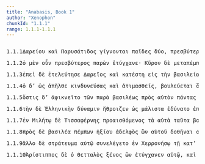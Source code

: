 ```yaml
---
title: "Anabasis, Book 1"
author: "Xenophon"
chunkId: "1.1.1"
range: 1.1.1-1.1.1
---
```


<pre class="greek prose syntax" data-urn="urn:cts:greekLit:tlg0032.tlg006"><p><span class="subdoc" data-subdoc="1.1.1">1.1.1</span><span class="sentence"><span class=" genitive" data-def="Dārayavauš 'upholder of the Good" data-flags="n-s---mg-" data-head="2" data-id="1" data-lemma="Δαρεῖος">Δαρείου </span><span class=" " data-flags="c--------" data-head="4" data-id="2" data-lemma="καί">καὶ </span><span class=" genitive" data-flags="n-s---fg-" data-head="2" data-id="3" data-lemma="Παρύσατις">Παρυσάτιδος </span><span class="verb " data-def="come into a new state of being, come into being, to be born" data-flags="v3ppie---" data-head="7" data-id="4" data-lemma="γίγνομαι">γίγνονται </span><span class=" nominative" data-def="child, son, daughter" data-flags="n-p---mn-" data-head="4" data-id="5" data-lemma="παῖς">παῖδες </span><span class=" " data-def="Acut.(Sp, two, two" data-flags="a--------" data-head="5" data-id="6" data-lemma="δύο">δύο</span><span class=" " data-flags="u--------" data-head="0" data-id="7" data-lemma=",">, </span><span class=" nominative" data-def="old man, the elder, elders" data-flags="a-s---mnc" data-head="16" data-id="8" data-lemma="πρέσβυς">πρεσβύτερος </span><span class=" " data-def="indeed, of a truth, but, indeed" data-flags="d--------" data-head="13" data-id="9" data-lemma="μέν">μὲν </span><span class=" nominative" data-flags="n-s---mn-" data-head="16" data-id="10" data-lemma="Ἀρταξέρξης">Ἀρταξέρξης</span><span class=" " data-flags="u--------" data-head="0" data-id="11" data-lemma=",">, </span><span class=" nominative" data-flags="a-s---mnc" data-head="17" data-id="12" data-lemma="νέος">νεώτερος </span><span class=" " data-flags="c--------" data-head="7" data-id="13" data-lemma="δέ">δὲ </span><span class=" nominative" data-def="the elder Cyrus" data-flags="n-s---mn-" data-head="17" data-id="14" data-lemma="Κῦρος">Κῦρος</span><span class=" " data-flags="u--------" data-head="0" data-id="15" data-lemma="·">· </span></span><span class="sentence"><span class=" " data-flags="c--------" data-head="11" data-id="1" data-lemma="ἐπεί">ἐπεὶ </span><span class=" " data-flags="d--------" data-head="11" data-id="2" data-lemma="δέ">δὲ </span><span class="verb " data-flags="v3siia---" data-head="5" data-id="3" data-lemma="ἀσθενέω">ἠσθένει </span><span class=" nominative" data-def="Dārayavauš 'upholder of the Good" data-flags="n-s---mn-" data-head="5" data-id="4" data-lemma="Δαρεῖος">Δαρεῖος </span><span class=" " data-flags="c--------" data-head="1" data-id="5" data-lemma="καί">καὶ </span><span class="verb " data-def="to be suspicious, have suspicions, suspect, guess, suppose" data-flags="v3siia---" data-head="5" data-id="6" data-lemma="ὑποπτεύω">ὑπώπτευε </span><span class=" accusative" data-def="completion, accomplishment, event, issue, termination, end" data-flags="n-s---fa-" data-head="6" data-id="7" data-lemma="τελευτή">τελευτὴν </span><span class=" genitive" data-flags="l-s---mg-" data-head="9" data-id="8" data-lemma="ὁ">τοῦ </span><span class=" genitive" data-flags="n-s---mg-" data-head="7" data-id="9" data-lemma="βίος">βίου</span><span class=" " data-flags="u--------" data-head="0" data-id="10" data-lemma=",">, </span><span class="verb " data-def="will, wish, be willing, wish is will, willed" data-flags="v3siie---" data-head="0" data-id="11" data-lemma="βούλομαι">ἐβούλετο </span><span class=" accusative" data-flags="l-d---ma-" data-head="13" data-id="12" data-lemma="ὁ">τὼ </span><span class=" accusative" data-def="child, son, daughter" data-flags="n-d---ma-" data-head="15" data-id="13" data-lemma="παῖς">παῖδε </span><span class=" accusative" data-def="either, both of two, each one" data-flags="a-d---ma-" data-head="13" data-id="14" data-lemma="ἀμφότερος">ἀμφοτέρω </span><span class="verb " data-flags="v--pna---" data-head="11" data-id="15" data-lemma="πάρειμι">παρεῖναι</span><span class=" " data-flags="u--------" data-head="0" data-id="16" data-lemma=".">. </span></span></p><p><span class="subdoc" data-subdoc="1.1.2">1.1.2</span><span class="sentence"><span class=" nominative" data-flags="l-s---mn-" data-head="4" data-id="1" data-lemma="ὁ">ὁ </span><span class=" " data-def="indeed, of a truth, but, indeed" data-flags="d--------" data-head="6" data-id="2" data-lemma="μέν">μὲν </span><span class=" " data-def="certainly, in fact, really, really" data-flags="d--------" data-head="6" data-id="3" data-lemma="οὖν">οὖν </span><span class=" nominative" data-def="old man, the elder, elders" data-flags="a-s---mnc" data-head="6" data-id="4" data-lemma="πρέσβυς">πρεσβύτερος </span><span class="verb nominative" data-flags="v-sppamn-" data-head="6" data-id="5" data-lemma="πάρειμι">παρὼν </span><span class="verb " data-def="happen to be at, she be, may'st" data-flags="v3siia---" data-head="0" data-id="6" data-lemma="τυγχάνω">ἐτύγχανε</span><span class=" " data-flags="u--------" data-head="0" data-id="7" data-lemma="·">· </span></span><span class="sentence"><span class=" accusative" data-def="the elder Cyrus" data-flags="n-s---ma-" data-head="3" data-id="1" data-lemma="Κῦρος">Κῦρον </span><span class=" " data-flags="d--------" data-head="14" data-id="2" data-lemma="δέ">δὲ </span><span class="verb " data-def="send after, for, having sent for" data-flags="v3spie---" data-head="14" data-id="3" data-lemma="μεταπέμπω">μεταπέμπεται </span><span class=" " data-def="ápa, ab, ap-ehtre" data-flags="r--------" data-head="3" data-id="4" data-lemma="ἀπό">ἀπὸ </span><span class=" genitive" data-flags="l-s---fg-" data-head="6" data-id="5" data-lemma="ὁ">τῆς </span><span class=" genitive" data-def="beginning, origin, a foundation, source" data-flags="n-s---fg-" data-head="4" data-id="6" data-lemma="ἀρχή">ἀρχῆς </span><span class=" genitive" data-flags="p-s---fg-" data-head="9" data-id="7" data-lemma="ὅς">ἧς </span><span class=" accusative" data-def="self, him, her, it, the very one, the same" data-flags="p-s---ma-" data-head="10" data-id="8" data-lemma="αὐτός">αὐτὸν </span><span class=" accusative" data-def="satrap, viceroy, governor of a province" data-flags="n-s---ma-" data-head="10" data-id="9" data-lemma="σατράπης">σατράπην </span><span class="verb " data-def="make, do, make, produce" data-flags="v3saia---" data-head="6" data-id="10" data-lemma="ποιέω">ἐποίησε</span><span class=" " data-flags="u--------" data-head="0" data-id="11" data-lemma=",">, </span><span class=" " data-flags="d--------" data-head="13" data-id="12" data-lemma="καί">καὶ </span><span class=" accusative" data-def="leader, commander of an army, general, commander, governor" data-flags="n-s---ma-" data-head="16" data-id="13" data-lemma="στρατηγός">στρατηγὸν </span><span class=" " data-flags="c--------" data-head="0" data-id="14" data-lemma="δέ">δὲ </span><span class=" accusative" data-def="self, him, her, it, the very one, the same" data-flags="p-s---ma-" data-head="16" data-id="15" data-lemma="αὐτός">αὐτὸν </span><span class="verb " data-def="point away from, at, point out, display, make known" data-flags="v3saia---" data-head="14" data-id="16" data-lemma="ἀποδείκνυμι">ἀπέδειξε </span><span class=" genitive" data-flags="a-p---mg-" data-head="13" data-id="17" data-lemma="πᾶς">πάντων </span><span class=" nominative" data-def="as great as, how great, as much as, how much, as far as, how far" data-flags="a-p---mn-" data-head="22" data-id="18" data-lemma="ὅσος">ὅσοι </span><span class=" " data-def="into, to, into" data-flags="r--------" data-head="22" data-id="19" data-lemma="εἰς">ἐς </span><span class=" genitive" data-flags="n-s---mg-" data-head="21" data-id="20" data-lemma="Καστωλός">Καστωλοῦ </span><span class=" accusative" data-flags="n-s---na-" data-head="19" data-id="21" data-lemma="πεδίον">πεδίον </span><span class="verb " data-def="gather together, collect, muster, gather, together" data-flags="v3ppie---" data-head="17" data-id="22" data-lemma="ἀθροίζω">ἁθροίζονται</span><span class=" " data-flags="u--------" data-head="0" data-id="23" data-lemma=".">. </span></span><span class="sentence"><span class="verb " data-def="go up, mount, go up to, to" data-flags="v3spia---" data-head="0" data-id="1" data-lemma="ἀναβαίνω">ἀναβαίνει </span><span class=" " data-def="certainly, in fact, really, really" data-flags="d--------" data-head="1" data-id="2" data-lemma="οὖν">οὖν </span><span class=" nominative" data-flags="l-s---mn-" data-head="4" data-id="3" data-lemma="ὁ">ὁ </span><span class=" nominative" data-def="the elder Cyrus" data-flags="n-s---mn-" data-head="1" data-id="4" data-lemma="Κῦρος">Κῦρος </span><span class="verb nominative" data-def="a, take, receive" data-flags="v-sapamn-" data-head="10" data-id="5" data-lemma="λαμβάνω">λαβὼν </span><span class=" accusative" data-flags="n-s---ma-" data-head="5" data-id="6" data-lemma="Τισσαφέρνης">Τισσαφέρνην </span><span class=" " data-def="so, thus, as, how" data-flags="d--------" data-head="23" data-id="7" data-lemma="ὡς">ὡς </span><span class=" accusative" data-flags="n-s---ma-" data-head="23" data-id="8" data-lemma="φίλος">φίλον</span><span class=" " data-flags="u--------" data-head="0" data-id="9" data-lemma=",">, </span><span class=" " data-flags="c--------" data-head="1" data-id="10" data-lemma="καί">καὶ </span><span class=" genitive" data-flags="l-p---mg-" data-head="12" data-id="11" data-lemma="ὁ">τῶν </span><span class=" genitive" data-def="the Thessalian tribe of which Hellen was the reputed chief, non-Egyptian, pagan" data-flags="n-p---mg-" data-head="14" data-id="12" data-lemma="Ἕλλην">Ἑλλήνων </span><span class="verb nominative" data-flags="v-sppamn-" data-head="18" data-id="13" data-lemma="ἔχω">ἔχων </span><span class=" accusative" data-def="heavy-armed, armed, of men in armour, an armed" data-flags="n-p---ma-" data-head="13" data-id="14" data-lemma="ὁπλίτης">ὁπλίτας </span><span class=" accusative" data-def="three hundred" data-flags="a-p---ma-" data-head="14" data-id="15" data-lemma="τριακόσιοι">τριακοσίους</span><span class=" " data-flags="u--------" data-head="0" data-id="16" data-lemma=",">, </span><span class="verb accusative" data-def="to be first, begin, make a beginning, to be the aggressor" data-flags="v-sppama-" data-head="18" data-id="17" data-lemma="ἄρχω">ἄρχοντα </span><span class=" " data-flags="c--------" data-head="10" data-id="18" data-lemma="δέ">δὲ </span><span class=" genitive" data-def="self, him, her, it, the very one, the same" data-flags="p-p---mg-" data-head="17" data-id="19" data-lemma="αὐτός">αὐτῶν </span><span class=" accusative" data-flags="n-s---ma-" data-head="17" data-id="20" data-lemma="Ξενίας">Ξενίαν </span><span class=" accusative" data-flags="a-s---ma-" data-head="20" data-id="21" data-lemma="Παρράσιος">Παρράσιον</span><span class=" " data-flags="u--------" data-head="0" data-id="22" data-lemma=".">. </span></span></p><p><span class="subdoc" data-subdoc="1.1.3">1.1.3</span><span class="sentence"><span class=" " data-flags="c--------" data-head="13" data-id="1" data-lemma="ἐπεί">ἐπεὶ </span><span class=" " data-flags="d--------" data-head="13" data-id="2" data-lemma="δέ">δὲ </span><span class="verb " data-def="bring to pass, accomplish, fulfil, bring about" data-flags="v3saia---" data-head="5" data-id="3" data-lemma="τελευτάω">ἐτελεύτησε </span><span class=" nominative" data-def="Dārayavauš 'upholder of the Good" data-flags="n-s---mn-" data-head="3" data-id="4" data-lemma="Δαρεῖος">Δαρεῖος </span><span class=" " data-flags="c--------" data-head="1" data-id="5" data-lemma="καί">καὶ </span><span class="verb " data-def="set down, bring, to land" data-flags="v3saia---" data-head="5" data-id="6" data-lemma="καθίστημι">κατέστη </span><span class=" " data-def="into, to, into" data-flags="r--------" data-head="6" data-id="7" data-lemma="εἰς">εἰς </span><span class=" accusative" data-flags="l-s---fa-" data-head="9" data-id="8" data-lemma="ὁ">τὴν </span><span class=" accusative" data-flags="n-s---fa-" data-head="7" data-id="9" data-lemma="βασιλεία">βασιλείαν </span><span class=" nominative" data-flags="n-s---mn-" data-head="6" data-id="10" data-lemma="Ἀρταξέρξης">Ἀρταξέρξης</span><span class=" " data-flags="u--------" data-head="0" data-id="11" data-lemma=",">, </span><span class=" nominative" data-flags="n-s---mn-" data-head="13" data-id="12" data-lemma="Τισσαφέρνης">Τισσαφέρνης </span><span class="verb " data-def="throw, carry over, across" data-flags="v3spia---" data-head="0" data-id="13" data-lemma="διαβάλλω">διαβάλλει </span><span class=" accusative" data-flags="l-s---ma-" data-head="15" data-id="14" data-lemma="ὁ">τὸν </span><span class=" accusative" data-def="the elder Cyrus" data-flags="n-s---ma-" data-head="13" data-id="15" data-lemma="Κῦρος">Κῦρον </span><span class=" " data-def="on the side of, in the direction of, from, at, to, práti" data-flags="r--------" data-head="13" data-id="16" data-lemma="πρός">πρὸς </span><span class=" accusative" data-flags="l-s---ma-" data-head="18" data-id="17" data-lemma="ὁ">τὸν </span><span class=" accusative" data-def="son of the same mother, brother, brother and sister" data-flags="n-s---ma-" data-head="16" data-id="18" data-lemma="ἀδελφός">ἀδελφὸν </span><span class=" " data-def="so, thus, as, how" data-flags="c--------" data-head="13" data-id="19" data-lemma="ὡς">ὡς </span><span class="verb " data-def="plot, contrive against, plot against, lay snares for, tamper with" data-flags="v3spoa---" data-head="19" data-id="20" data-lemma="ἐπιβουλεύω">ἐπιβουλεύοι </span><span class=" dative" data-def="self, him, her, it, the very one, the same" data-flags="p-s---md-" data-head="20" data-id="21" data-lemma="αὐτός">αὐτῷ</span><span class=" " data-flags="u--------" data-head="0" data-id="22" data-lemma=".">. </span></span><span class="sentence"><span class=" nominative" data-flags="l-s---mn-" data-head="4" data-id="1" data-lemma="ὁ">ὁ </span><span class=" " data-flags="d--------" data-head="4" data-id="2" data-lemma="δέ">δὲ </span><span class="verb " data-def="persuade, obey, obey" data-flags="v3spie---" data-head="4" data-id="3" data-lemma="πείθω">πείθεται </span><span class=" " data-flags="c--------" data-head="0" data-id="4" data-lemma="καί">καὶ </span><span class="verb " data-def="collect, gather together, rally, take with one, carry off" data-flags="v3spia---" data-head="4" data-id="5" data-lemma="συλλαμβάνω">συλλαμβάνει </span><span class=" accusative" data-def="the elder Cyrus" data-flags="n-s---ma-" data-head="5" data-id="6" data-lemma="Κῦρος">Κῦρον </span><span class=" " data-def="so, thus, as, how" data-flags="d--------" data-head="8" data-id="7" data-lemma="ὡς">ὡς </span><span class="verb nominative" data-def="kill, slay, condemn to death, put to death" data-flags="v-sfpamn-" data-head="5" data-id="8" data-lemma="ἀποκτείνω">ἀποκτενῶν</span><span class=" " data-flags="u--------" data-head="0" data-id="9" data-lemma="·">· </span></span><span class="sentence"><span class=" nominative" data-flags="l-s---fn-" data-head="3" data-id="1" data-lemma="ὁ">ἡ </span><span class=" " data-flags="d--------" data-head="6" data-id="2" data-lemma="δέ">δὲ </span><span class=" nominative" data-def="mother, dam, mother-bird" data-flags="n-s---fn-" data-head="6" data-id="3" data-lemma="μήτηρ">μήτηρ </span><span class="verb nominative" data-def="demand, ask for from, ask" data-flags="v-sapmfn-" data-head="6" data-id="4" data-lemma="ἐξαιτέω">ἐξαιτησαμένη </span><span class=" accusative" data-def="self, him, her, it, the very one, the same" data-flags="p-s---ma-" data-head="4" data-id="5" data-lemma="αὐτός">αὐτὸν </span><span class="verb " data-def="send off, away, dispatch, dismiss, dismiss" data-flags="v3spia---" data-head="0" data-id="6" data-lemma="ἀποπέμπω">ἀποπέμπει </span><span class=" " data-def="back, backwards, back, restore, back" data-flags="d--------" data-head="6" data-id="7" data-lemma="πάλιν">πάλιν </span><span class=" " data-flags="r--------" data-head="6" data-id="8" data-lemma="ἐπί">ἐπὶ </span><span class=" accusative" data-flags="l-s---fa-" data-head="10" data-id="9" data-lemma="ὁ">τὴν </span><span class=" accusative" data-def="beginning, origin, a foundation, source" data-flags="n-s---fa-" data-head="8" data-id="10" data-lemma="ἀρχή">ἀρχήν</span><span class=" " data-flags="u--------" data-head="0" data-id="11" data-lemma=".">. </span></span></p><p><span class="subdoc" data-subdoc="1.1.4">1.1.4</span><span class="sentence"><span class=" nominative" data-flags="l-s---mn-" data-head="9" data-id="1" data-lemma="ὁ">ὁ </span><span class=" " data-flags="d--------" data-head="9" data-id="2" data-lemma="δέ">δ’ </span><span class=" " data-def="so, thus, as, how" data-flags="c--------" data-head="9" data-id="3" data-lemma="ὡς">ὡς </span><span class="verb " data-def="go away, depart from, cease from, departure from" data-flags="v3saia---" data-head="3" data-id="4" data-lemma="ἀπέρχομαι">ἀπῆλθε </span><span class="verb nominative" data-def="to be daring, run risk, venture, make a venture, take a risk" data-flags="v-sapamn-" data-head="6" data-id="5" data-lemma="κινδυνεύω">κινδυνεύσας </span><span class=" " data-flags="c--------" data-head="4" data-id="6" data-lemma="καί">καὶ </span><span class="verb nominative" data-def="hold in no honour, esteem lightly, bring dishonour upon, speakest in dishonour of" data-flags="v-sappmn-" data-head="6" data-id="7" data-lemma="ἀτιμάζω">ἀτιμασθείς</span><span class=" " data-flags="u--------" data-head="0" data-id="8" data-lemma=",">, </span><span class="verb " data-def="take counsel, deliberate, determine, resolve after deliberation" data-flags="v3spie---" data-head="0" data-id="9" data-lemma="βουλεύω">βουλεύεται </span><span class=" " data-flags="c--------" data-head="9" data-id="10" data-lemma="ὅπως">ὅπως </span><span class=" " data-def="never, on no account, never, perhaps" data-flags="d--------" data-head="13" data-id="11" data-lemma="μήποτε">μήποτε </span><span class=" " data-def="yet, still, ever, already" data-flags="d--------" data-head="13" data-id="12" data-lemma="ἔτι">ἔτι </span><span class="verb " data-flags="v3sfim---" data-head="18" data-id="13" data-lemma="εἰμί">ἔσται </span><span class=" " data-flags="r--------" data-head="13" data-id="14" data-lemma="ἐπί">ἐπὶ </span><span class=" dative" data-flags="l-s---md-" data-head="16" data-id="15" data-lemma="ὁ">τῷ </span><span class=" dative" data-def="son of the same mother, brother, brother and sister" data-flags="n-s---md-" data-head="14" data-id="16" data-lemma="ἀδελφός">ἀδελφῷ</span><span class=" " data-flags="u--------" data-head="0" data-id="17" data-lemma=",">, </span><span class=" " data-def="otheruise, but, not only . . but" data-flags="c--------" data-head="10" data-id="18" data-lemma="ἀλλά">ἀλλά</span><span class=" " data-flags="u--------" data-head="0" data-id="19" data-lemma=",">, </span><span class=" " data-def="if haply, if, soever" data-flags="c--------" data-head="23" data-id="20" data-lemma="ἐάν">ἢν </span><span class="verb " data-def="to be able, strong enough, canst, powerful, mighty" data-flags="v3spse---" data-head="20" data-id="21" data-lemma="δύναμαι">δύνηται</span><span class=" " data-flags="u--------" data-head="0" data-id="22" data-lemma=",">, </span><span class="verb " data-def="to be king, rule, reign, was king, reigned as queen" data-flags="v3sfia---" data-head="18" data-id="23" data-lemma="βασιλεύω">βασιλεύσει </span><span class=" " data-def="over against, a/nti, ante" data-flags="r--------" data-head="23" data-id="24" data-lemma="ἀντί">ἀντ’ </span><span class=" genitive" data-def="the person there, that person, thing, the more remote" data-flags="p-s---mg-" data-head="24" data-id="25" data-lemma="ἐκεῖνος">ἐκείνου</span><span class=" " data-flags="u--------" data-head="0" data-id="26" data-lemma=".">. </span></span><span class="sentence"><span class=" nominative" data-flags="n-s---fn-" data-head="6" data-id="1" data-lemma="Παρύσατις">Παρύσατις </span><span class=" " data-def="indeed, of a truth, but, indeed" data-flags="d--------" data-head="6" data-id="2" data-lemma="μέν">μὲν </span><span class=" " data-flags="d--------" data-head="6" data-id="3" data-lemma="δή">δὴ </span><span class=" nominative" data-flags="l-s---fn-" data-head="1" data-id="4" data-lemma="ὁ">ἡ </span><span class=" nominative" data-def="mother, dam, mother-bird" data-flags="n-s---fn-" data-head="1" data-id="5" data-lemma="μήτηρ">μήτηρ </span><span class="verb " data-def="begin, take the initiative, beginner, take the initiative in, begin" data-flags="v3siia---" data-head="0" data-id="6" data-lemma="ὑπάρχω">ὑπῆρχε </span><span class=" dative" data-flags="l-s---md-" data-head="8" data-id="7" data-lemma="ὁ">τῷ </span><span class=" dative" data-def="the elder Cyrus" data-flags="n-s---md-" data-head="6" data-id="8" data-lemma="Κῦρος">Κύρῳ</span><span class=" " data-flags="u--------" data-head="0" data-id="9" data-lemma=",">, </span><span class="verb nominative" data-def="love, regard with affection, sexual love, friends" data-flags="v-sppafn-" data-head="6" data-id="10" data-lemma="φιλέω">φιλοῦσα </span><span class=" accusative" data-def="self, him, her, it, the very one, the same" data-flags="p-s---ma-" data-head="10" data-id="11" data-lemma="αὐτός">αὐτὸν </span><span class=" " data-def="very, exceedingly, very, every one" data-flags="d-------c" data-head="10" data-id="12" data-lemma="μάλα">μᾶλλον </span><span class=" " data-flags="c--------" data-head="12" data-id="13" data-lemma="ἢ">ἢ </span><span class=" accusative" data-flags="l-s---ma-" data-head="16" data-id="14" data-lemma="ὁ">τὸν </span><span class="verb accusative" data-def="to be king, rule, reign, was king, reigned as queen" data-flags="v-sppama-" data-head="16" data-id="15" data-lemma="βασιλεύω">βασιλεύοντα </span><span class=" accusative" data-flags="n-s---ma-" data-head="18" data-id="16" data-lemma="Ἀρταξέρξης">Ἀρταξέρξην</span><span class=" " data-flags="u--------" data-head="0" data-id="17" data-lemma=".">. </span></span></p><p><span class="subdoc" data-subdoc="1.1.5">1.1.5</span><span class="sentence"><span class=" nominative" data-def="that, Aër, any one who, anything which, whosoever, whichsoever" data-flags="p-s---mn-" data-head="3" data-id="1" data-lemma="ὅστις">ὅστις </span><span class=" " data-flags="d--------" data-head="12" data-id="2" data-lemma="δέ">δ’ </span><span class="verb " data-def="arrive at, come to, reach:, came up to, came to" data-flags="v3siie---" data-head="9" data-id="3" data-lemma="ἀφικνέομαι">ἀφικνεῖτο </span><span class=" genitive" data-flags="l-p---mg-" data-head="9" data-id="4" data-lemma="ὁ">τῶν </span><span class=" " data-def="beside, from the side of, from beside, from, beside" data-flags="r--------" data-head="9" data-id="5" data-lemma="παρά">παρὰ </span><span class=" genitive" data-def="king, chief, captain, judge" data-flags="n-s---mg-" data-head="5" data-id="6" data-lemma="βασιλεύς">βασιλέως </span><span class=" " data-def="on the side of, in the direction of, from, at, to, práti" data-flags="r--------" data-head="3" data-id="7" data-lemma="πρός">πρὸς </span><span class=" accusative" data-def="self, him, her, it, the very one, the same" data-flags="p-s---ma-" data-head="7" data-id="8" data-lemma="αὐτός">αὐτὸν </span><span class=" accusative" data-flags="a-p---ma-" data-head="11" data-id="9" data-lemma="πᾶς">πάντας </span><span class=" " data-def="in this way, manner, so, thus, thus, as follows" data-flags="d--------" data-head="11" data-id="10" data-lemma="οὕτως">οὕτω </span><span class="verb nominative" data-def="arrange, in their several places, distribute, manage" data-flags="v-sppamn-" data-head="12" data-id="11" data-lemma="διατίθημι">διατιθεὶς </span><span class="verb " data-def="send off, away, dispatch, dismiss, dismiss" data-flags="v3siie---" data-head="0" data-id="12" data-lemma="ἀποπέμπω">ἀπεπέμπετο </span><span class=" " data-def="as being, inasmuch as, since it was, the actual" data-flags="c--------" data-head="10" data-id="13" data-lemma="ὥστε">ὥστε </span><span class=" dative" data-def="self, him, her, it, the very one, the same" data-flags="p-s---md-" data-head="16" data-id="14" data-lemma="αὐτός">αὐτῷ </span><span class=" " data-def="very, exceedingly, very, every one" data-flags="d-------c" data-head="17" data-id="15" data-lemma="μάλα">μᾶλλον </span><span class=" accusative" data-flags="n-p---ma-" data-head="17" data-id="16" data-lemma="φίλος">φίλους </span><span class="verb " data-flags="v--pna---" data-head="13" data-id="17" data-lemma="εἰμί">εἶναι </span><span class=" " data-flags="c--------" data-head="15" data-id="18" data-lemma="ἢ">ἢ </span><span class=" dative" data-def="king, chief, captain, judge" data-flags="n-s---md-" data-head="22" data-id="19" data-lemma="βασιλεύς">βασιλεῖ</span><span class=" " data-flags="u--------" data-head="0" data-id="20" data-lemma=".">. </span></span><span class="sentence"><span class=" " data-flags="d--------" data-head="7" data-id="1" data-lemma="καί">καὶ </span><span class=" genitive" data-flags="l-p---mg-" data-head="6" data-id="2" data-lemma="ὁ">τῶν </span><span class=" " data-def="beside, from the side of, from beside, from, beside" data-flags="r--------" data-head="6" data-id="3" data-lemma="παρά">παρ’ </span><span class=" dative" data-def="Stadtrecht von Gortyn, of himself, herself, itself, itself, absolutely" data-flags="p-s---md-" data-head="3" data-id="4" data-lemma="ἑαυτοῦ">ἑαυτῷ </span><span class=" " data-flags="d--------" data-head="7" data-id="5" data-lemma="δέ">δὲ </span><span class=" genitive" data-def="barbarous, non-Greek, foreign, all non-Greek-speaking peoples" data-flags="n-p---mg-" data-head="7" data-id="6" data-lemma="βάρβαρος">βαρβάρων </span><span class="verb " data-def="take, care of, have charge, management of" data-flags="v3siie---" data-head="0" data-id="7" data-lemma="ἐπιμελέομαι">ἐπεμελεῖτο </span><span class=" " data-def="so, thus, as, how" data-flags="c--------" data-head="7" data-id="8" data-lemma="ὡς">ὡς </span><span class="verb " data-def="to be at war, make war, with" data-flags="v--pna---" data-head="11" data-id="9" data-lemma="πολεμέω">πολεμεῖν </span><span class=" " data-flags="d--------" data-head="13" data-id="10" data-lemma="τε">τε </span><span class=" nominative" data-def="sufficing, becoming, befitting, sufficient, competent to do, sufficient" data-flags="a-p---mn-" data-head="12" data-id="11" data-lemma="ἱκανός">ἱκανοὶ </span><span class="verb " data-flags="v3ppoa---" data-head="13" data-id="12" data-lemma="εἰμί">εἴησαν </span><span class=" " data-flags="c--------" data-head="8" data-id="13" data-lemma="καί">καὶ </span><span class=" " data-flags="d--------" data-head="15" data-id="14" data-lemma="εὐνοικός">εὐνοϊκῶς </span><span class="verb " data-flags="v3ppoa---" data-head="13" data-id="15" data-lemma="ἔχω">ἔχοιεν </span><span class=" dative" data-def="self, him, her, it, the very one, the same" data-flags="a-s---md-" data-head="15" data-id="16" data-lemma="αὐτός">αὐτῷ</span><span class=" " data-flags="u--------" data-head="0" data-id="17" data-lemma=".">. </span></span></p><p><span class="subdoc" data-subdoc="1.1.6">1.1.6</span><span class="sentence"><span class=" accusative" data-flags="l-s---fa-" data-head="4" data-id="1" data-lemma="ὁ">τὴν </span><span class=" " data-flags="d--------" data-head="5" data-id="2" data-lemma="δέ">δὲ </span><span class=" accusative" data-def="Hellenic, Greek, the Greek language, the Greeks" data-flags="a-s---fa-" data-head="4" data-id="3" data-lemma="Ἑλληνικός">Ἑλληνικὴν </span><span class=" accusative" data-def="power, might, bodily strength, strength, power, ability" data-flags="n-s---fa-" data-head="5" data-id="4" data-lemma="δύναμις">δύναμιν </span><span class="verb " data-def="gather together, collect, muster, gather, together" data-flags="v3siia---" data-head="0" data-id="5" data-lemma="ἀθροίζω">ἥθροιζεν </span><span class=" " data-def="so, thus, as, how" data-flags="c--------" data-head="9" data-id="6" data-lemma="ὡς">ὡς </span><span class=" " data-def="very, exceedingly, very, every one" data-flags="d-------s" data-head="8" data-id="7" data-lemma="μάλα">μάλιστα </span><span class="verb " data-def="to be able, strong enough, canst, powerful, mighty" data-flags="v3siie---" data-head="6" data-id="8" data-lemma="δύναμαι">ἐδύνατο </span><span class="verb nominative" data-def="throw a, cloak over, conceal, disguise" data-flags="v-sppemn-" data-head="5" data-id="9" data-lemma="ἐπικρύπτω">ἐπικρυπτόμενος</span><span class=" " data-flags="u--------" data-head="0" data-id="10" data-lemma=",">, </span><span class=" " data-flags="d--------" data-head="5" data-id="11" data-lemma="ὅπως">ὅπως </span><span class=" " data-flags="c--------" data-head="11" data-id="12" data-lemma="ὅτι">ὅτι </span><span class=" accusative" data-def="without preparation, unprepared, unprovided with, an" data-flags="a-s---mas" data-head="15" data-id="13" data-lemma="ἀπαράσκευος">ἀπαρασκευότατον </span><span class="verb " data-def="a, take, receive" data-flags="v3saoa---" data-head="12" data-id="14" data-lemma="λαμβάνω">λάβοι </span><span class=" accusative" data-def="king, chief, captain, judge" data-flags="n-s---ma-" data-head="14" data-id="15" data-lemma="βασιλεύς">βασιλέα</span><span class=" " data-flags="u--------" data-head="0" data-id="16" data-lemma=".">. </span></span><span class="sentence"><span class=" " data-def="in this wise, thus, so very, so exceedingly, so" data-flags="d--------" data-head="3" data-id="1" data-lemma="ὧδε">ὧδε </span><span class=" " data-def="certainly, in fact, really, really" data-flags="d--------" data-head="3" data-id="2" data-lemma="οὖν">οὖν </span><span class="verb " data-def="make, do, make, produce" data-flags="v3siie---" data-head="0" data-id="3" data-lemma="ποιέω">ἐποιεῖτο </span><span class=" accusative" data-flags="l-s---fa-" data-head="5" data-id="4" data-lemma="ὁ">τὴν </span><span class=" accusative" data-def="gathering, collecting, scraping together, the first harvest" data-flags="n-s---fa-" data-head="3" data-id="5" data-lemma="συλλογή">συλλογήν</span><span class=" " data-flags="u--------" data-head="0" data-id="6" data-lemma=".">. </span></span><span class="sentence"><span class=" accusative" data-def="as many, as many as, as much as, as great as" data-flags="a-p---fa-" data-head="3" data-id="1" data-lemma="ὁπόσος">ὁπόσας </span><span class="verb " data-flags="v3siia---" data-head="9" data-id="2" data-lemma="ἔχω">εἶχε </span><span class=" accusative" data-flags="n-p---fa-" data-head="2" data-id="3" data-lemma="φυλακή">φυλακὰς </span><span class=" " data-def="in, into, in, in the district of" data-flags="r--------" data-head="2" data-id="4" data-lemma="ἐν">ἐν </span><span class=" dative" data-flags="l-p---fd-" data-head="6" data-id="5" data-lemma="ὁ">ταῖς </span><span class=" dative" data-def="city, the citadel, the citadel" data-flags="n-p---fd-" data-head="4" data-id="6" data-lemma="πόλις">πόλεσι </span><span class="verb " data-def="pass on, transmit, give orders, give the word of command" data-flags="v3saia---" data-head="0" data-id="7" data-lemma="παραγγέλλω">παρήγγειλε </span><span class=" dative" data-flags="l-p---md-" data-head="9" data-id="8" data-lemma="ὁ">τοῖς </span><span class=" dative" data-def="commander of a watch, commandant of a garrison, guardians" data-flags="n-p---md-" data-head="7" data-id="9" data-lemma="φρούραρχος">φρουράρχοις </span><span class=" dative" data-def="each, each, every one" data-flags="a-p---md-" data-head="9" data-id="10" data-lemma="ἕκαστος">ἑκάστοις </span><span class="verb " data-def="a, take, receive" data-flags="v--pna---" data-head="7" data-id="11" data-lemma="λαμβάνω">λαμβάνειν </span><span class=" accusative" data-def="nar-, ner-, nṛ-, nṛ" data-flags="n-p---ma-" data-head="11" data-id="12" data-lemma="ἀνήρ">ἄνδρας </span><span class=" accusative" data-def="in the Peloponnesian, Dorian, dialect" data-flags="a-p---ma-" data-head="12" data-id="13" data-lemma="Πελοποννήσιος">Πελοποννησίους </span><span class=" " data-flags="d--------" data-head="16" data-id="14" data-lemma="ὅτι">ὅτι </span><span class=" accusative" data-def="many, many, many" data-flags="a-p---mas" data-head="16" data-id="15" data-lemma="πολύς">πλείστους </span><span class=" " data-flags="c--------" data-head="13" data-id="16" data-lemma="καί">καὶ </span><span class=" accusative" data-def="good:, well-born, gentle, aristocrats" data-flags="a-p---mas" data-head="16" data-id="17" data-lemma="ἀγαθός">βελτίστους</span><span class=" " data-flags="u--------" data-head="0" data-id="18" data-lemma=",">, </span><span class=" " data-def="so, thus, as, how" data-flags="d--------" data-head="20" data-id="19" data-lemma="ὡς">ὡς </span><span class="verb genitive" data-def="plot, contrive against, plot against, lay snares for, tamper with" data-flags="v-sppamg-" data-head="7" data-id="20" data-lemma="ἐπιβουλεύω">ἐπιβουλεύοντος </span><span class=" genitive" data-flags="n-s---mg-" data-head="20" data-id="21" data-lemma="Τισσαφέρνης">Τισσαφέρνους </span><span class=" dative" data-flags="l-p---fd-" data-head="23" data-id="22" data-lemma="ὁ">ταῖς </span><span class=" dative" data-def="city, the citadel, the citadel" data-flags="n-p---fd-" data-head="20" data-id="23" data-lemma="πόλις">πόλεσι</span><span class=" " data-flags="u--------" data-head="0" data-id="24" data-lemma=".">. </span></span><span class="sentence"><span class=" " data-flags="d--------" data-head="5" data-id="1" data-lemma="καί">καὶ </span><span class=" " data-def="for, yes, . . , no, ay doubtless" data-flags="d--------" data-head="15" data-id="2" data-lemma="γάρ">γὰρ </span><span class="verb " data-flags="v3piia---" data-head="15" data-id="3" data-lemma="εἰμί">ἦσαν </span><span class=" nominative" data-flags="l-p---fn-" data-head="6" data-id="4" data-lemma="ὁ">αἱ </span><span class=" nominative" data-def="Ionic, Ionian" data-flags="a-p---fn-" data-head="6" data-id="5" data-lemma="Ἰωνικός">Ἰωνικαὶ </span><span class=" nominative" data-def="city, the citadel, the citadel" data-flags="n-p---fn-" data-head="3" data-id="6" data-lemma="πόλις">πόλεις </span><span class=" genitive" data-flags="n-s---mg-" data-head="3" data-id="7" data-lemma="Τισσαφέρνης">Τισσαφέρνους </span><span class=" accusative" data-flags="l-s---na-" data-head="9" data-id="8" data-lemma="ὁ">τὸ </span><span class=" accusative" data-def="from the beginning, origin:, ancient" data-flags="a-s---na-" data-head="12" data-id="9" data-lemma="ἀρχαῖος">ἀρχαῖον </span><span class=" " data-def="from out of, from, out of, forth from" data-flags="r--------" data-head="12" data-id="10" data-lemma="ἐκ">ἐκ </span><span class=" genitive" data-def="king, chief, captain, judge" data-flags="n-s---mg-" data-head="10" data-id="11" data-lemma="βασιλεύς">βασιλέως </span><span class="verb nominative" data-def="Aër, give freely, to be ready to give, offer" data-flags="v-prpefn-" data-head="3" data-id="12" data-lemma="δίδωμι">δεδομέναι</span><span class=" " data-flags="u--------" data-head="0" data-id="13" data-lemma=",">, </span><span class=" " data-flags="d--------" data-head="16" data-id="14" data-lemma="τότε">τότε </span><span class=" " data-flags="c--------" data-head="0" data-id="15" data-lemma="δέ">δὲ </span><span class="verb " data-def="put away, remove, keep out of the way, hinder from, frustrate" data-flags="v3plia---" data-head="15" data-id="16" data-lemma="ἀφίστημι">ἀφειστήκεσαν </span><span class=" " data-def="on the side of, in the direction of, from, at, to, práti" data-flags="r--------" data-head="16" data-id="17" data-lemma="πρός">πρὸς </span><span class=" accusative" data-def="the elder Cyrus" data-flags="n-s---ma-" data-head="17" data-id="18" data-lemma="Κῦρος">Κῦρον </span><span class=" nominative" data-flags="a-p---fn-" data-head="16" data-id="19" data-lemma="πᾶς">πᾶσαι </span><span class=" " data-def="except, save, short of, save in respect of" data-flags="r--------" data-head="19" data-id="20" data-lemma="πλήν">πλὴν </span><span class=" genitive" data-def="" data-flags="n-s---fg-" data-head="20" data-id="21" data-lemma="Μίλητος">Μιλήτου</span><span class=" " data-flags="u--------" data-head="0" data-id="22" data-lemma="·">· </span></span></p><p><span class="subdoc" data-subdoc="1.1.7">1.1.7</span><span class="sentence"><span class=" " data-def="in, into, in, in the district of" data-flags="r--------" data-head="20" data-id="1" data-lemma="ἐν">ἐν </span><span class=" dative" data-def="" data-flags="n-s---fd-" data-head="1" data-id="2" data-lemma="Μίλητος">Μιλήτῳ </span><span class=" " data-flags="d--------" data-head="20" data-id="3" data-lemma="δέ">δὲ </span><span class=" nominative" data-flags="n-s---mn-" data-head="20" data-id="4" data-lemma="Τισσαφέρνης">Τισσαφέρνης </span><span class="verb nominative" data-def="perceive, observe beforehand, become aware of . . beforehand" data-flags="v-sppemn-" data-head="18" data-id="5" data-lemma="προαισθάνομαι">προαισθόμενος </span><span class=" accusative" data-flags="l-p---na-" data-head="8" data-id="6" data-lemma="ὁ">τὰ </span><span class=" accusative" data-def="self, him, her, it, the very one, the same" data-flags="a-p---na-" data-head="8" data-id="7" data-lemma="αὐτός">αὐτὰ </span><span class=" accusative" data-def="this, u, this man here" data-flags="p-p---na-" data-head="10" data-id="8" data-lemma="οὗτος">ταῦτα </span><span class="verb accusative" data-def="take counsel, deliberate, determine, resolve after deliberation" data-flags="v-pppema-" data-head="5" data-id="9" data-lemma="βουλεύω">βουλευομένους</span><span class=" " data-flags="u--------" data-head="9" data-id="10" data-lemma=",">, </span><span class="verb " data-def="put away, remove, keep out of the way, hinder from, frustrate" data-flags="v--ana---" data-head="10" data-id="11" data-lemma="ἀφίστημι">ἀποστῆναι </span><span class=" " data-def="on the side of, in the direction of, from, at, to, práti" data-flags="r--------" data-head="11" data-id="12" data-lemma="πρός">πρὸς </span><span class=" accusative" data-def="the elder Cyrus" data-flags="n-s---ma-" data-head="12" data-id="13" data-lemma="Κῦρος">Κῦρον</span><span class=" " data-flags="u--------" data-head="0" data-id="14" data-lemma=",">, </span><span class=" accusative" data-flags="l-p---ma-" data-head="18" data-id="15" data-lemma="ὁ">τοὺς </span><span class=" " data-def="indeed, of a truth, but, indeed" data-flags="d--------" data-head="20" data-id="16" data-lemma="μέν">μὲν </span><span class=" genitive" data-def="self, him, her, it, the very one, the same" data-flags="p-p---mg-" data-head="15" data-id="17" data-lemma="αὐτός">αὐτῶν </span><span class="verb " data-def="kill, slay, condemn to death, put to death" data-flags="v3saia---" data-head="20" data-id="18" data-lemma="ἀποκτείνω">ἀπέκτεινε </span><span class=" accusative" data-flags="l-p---ma-" data-head="21" data-id="19" data-lemma="ὁ">τοὺς </span><span class=" " data-flags="c--------" data-head="0" data-id="20" data-lemma="δέ">δ’ </span><span class="verb " data-def="throw, cast out of, throw out" data-flags="v3saia---" data-head="20" data-id="21" data-lemma="ἐκβάλλω">ἐξέβαλεν</span><span class=" " data-flags="u--------" data-head="0" data-id="22" data-lemma=".">. </span></span><span class="sentence"><span class=" nominative" data-flags="l-s---mn-" data-head="3" data-id="1" data-lemma="ὁ">ὁ </span><span class=" " data-flags="d--------" data-head="9" data-id="2" data-lemma="δέ">δὲ </span><span class=" nominative" data-def="the elder Cyrus" data-flags="n-s---mn-" data-head="9" data-id="3" data-lemma="Κῦρος">Κῦρος </span><span class="verb nominative" data-def="take up by getting under, bear up, support, take up, seize" data-flags="v-sapamn-" data-head="9" data-id="4" data-lemma="ὑπολαμβάνω">ὑπολαβὼν </span><span class=" accusative" data-flags="l-p---ma-" data-head="6" data-id="5" data-lemma="ὁ">τοὺς </span><span class="verb accusative" data-def="flee, take flight, ran, flee" data-flags="v-pppama-" data-head="4" data-id="6" data-lemma="φεύγω">φεύγοντας </span><span class="verb nominative" data-def="bring together, collect, gather, compose, compile, scrape together" data-flags="v-sapamn-" data-head="9" data-id="7" data-lemma="συλλέγω">συλλέξας </span><span class=" accusative" data-def="expedition, campaign, invasion, armament, army, host" data-flags="n-s---na-" data-head="7" data-id="8" data-lemma="στράτευμα">στράτευμα </span><span class="verb " data-def="besiege, the besiegers, to be besieged, in a state of siege" data-flags="v3siia---" data-head="17" data-id="9" data-lemma="πολιορκέω">ἐπολιόρκει </span><span class=" accusative" data-def="" data-flags="n-s---fa-" data-head="9" data-id="10" data-lemma="Μίλητος">Μίλητον </span><span class=" " data-flags="d--------" data-head="14" data-id="11" data-lemma="καί">καὶ </span><span class=" " data-flags="r--------" data-head="14" data-id="12" data-lemma="κατά">κατὰ </span><span class=" accusative" data-def="earth, heaven, land" data-flags="n-s---fa-" data-head="12" data-id="13" data-lemma="γῆ">γῆν </span><span class=" " data-flags="c--------" data-head="9" data-id="14" data-lemma="καί">καὶ </span><span class=" " data-flags="r--------" data-head="14" data-id="15" data-lemma="κατά">κατὰ </span><span class=" accusative" data-def="sea, sea, salt lake" data-flags="n-s---fa-" data-head="15" data-id="16" data-lemma="θάλασσα">θάλατταν </span><span class=" " data-flags="c--------" data-head="0" data-id="17" data-lemma="καί">καὶ </span><span class="verb " data-def="attempt, endeavour, try, make trial of, make an attempt on" data-flags="v3siie---" data-head="17" data-id="18" data-lemma="πειράω">ἐπειρᾶτο </span><span class="verb " data-def="lead down, into the nether world, bring down" data-flags="v--pna---" data-head="18" data-id="19" data-lemma="κατάγω">κατάγειν </span><span class=" accusative" data-flags="l-p---ma-" data-head="21" data-id="20" data-lemma="ὁ">τοὺς </span><span class="verb accusative" data-def="fall out of, fell from, fall out" data-flags="v-prpama-" data-head="19" data-id="21" data-lemma="ἐκπίπτω">ἐκπεπτωκότας</span><span class=" " data-flags="u--------" data-head="0" data-id="22" data-lemma=".">. </span></span><span class="sentence"><span class=" " data-flags="d--------" data-head="6" data-id="1" data-lemma="καί">καὶ </span><span class=" nominative" data-def="this, u, this man here" data-flags="a-s---fn-" data-head="5" data-id="2" data-lemma="οὗτος">αὕτη </span><span class=" " data-def="again, anew, afresh, once more, again, further, moreover" data-flags="d--------" data-head="6" data-id="3" data-lemma="αὖ">αὖ </span><span class=" nominative" data-flags="a-s---fn-" data-head="5" data-id="4" data-lemma="ἄλλος">ἄλλη </span><span class=" nominative" data-def="motive, cause alleged, actual motive" data-flags="n-s---fn-" data-head="6" data-id="5" data-lemma="πρόφασις">πρόφασις </span><span class="verb " data-flags="v3siia---" data-head="0" data-id="6" data-lemma="εἰμί">ἦν </span><span class=" dative" data-def="self, him, her, it, the very one, the same" data-flags="p-s---md-" data-head="6" data-id="7" data-lemma="αὐτός">αὐτῷ </span><span class=" genitive" data-flags="l-s---ng-" data-head="9" data-id="8" data-lemma="ὁ">τοῦ </span><span class="verb " data-def="gather together, collect, muster, gather, together" data-flags="v--pna---" data-head="5" data-id="9" data-lemma="ἀθροίζω">ἁθροίζειν </span><span class=" accusative" data-def="expedition, campaign, invasion, armament, army, host" data-flags="n-s---na-" data-head="9" data-id="10" data-lemma="στράτευμα">στράτευμα</span><span class=" " data-flags="u--------" data-head="0" data-id="11" data-lemma=".">. </span></span></p><p><span class="subdoc" data-subdoc="1.1.8">1.1.8</span><span class="sentence"><span class=" " data-def="on the side of, in the direction of, from, at, to, práti" data-flags="r--------" data-head="4" data-id="1" data-lemma="πρός">πρὸς </span><span class=" " data-flags="d--------" data-head="20" data-id="2" data-lemma="δέ">δὲ </span><span class=" accusative" data-def="king, chief, captain, judge" data-flags="n-s---ma-" data-head="1" data-id="3" data-lemma="βασιλεύς">βασιλέα </span><span class="verb nominative" data-def="send, send, on" data-flags="v-sppamn-" data-head="5" data-id="4" data-lemma="πέμπω">πέμπων </span><span class="verb " data-def="think, deem worthy, think worthy of a reward, of a punishment" data-flags="v3siia---" data-head="20" data-id="5" data-lemma="ἀξιόω">ἠξίου </span><span class=" nominative" data-def="son of the same mother, brother, brother and sister" data-flags="n-s---mn-" data-head="7" data-id="6" data-lemma="ἀδελφός">ἀδελφὸς </span><span class="verb nominative" data-flags="v-sppamn-" data-head="5" data-id="7" data-lemma="εἰμί">ὢν </span><span class=" genitive" data-def="self, him, her, it, the very one, the same" data-flags="p-s---mg-" data-head="6" data-id="8" data-lemma="αὐτός">αὐτοῦ </span><span class="verb " data-def="Aër, give freely, to be ready to give, offer" data-flags="v--anp---" data-head="5" data-id="9" data-lemma="δίδωμι">δοθῆναι </span><span class=" dative" data-def="" data-flags="p-s---md-" data-head="9" data-id="10" data-lemma="ἕ">οἷ </span><span class=" accusative" data-def="this, u, this man here" data-flags="a-p---fa-" data-head="13" data-id="11" data-lemma="οὗτος">ταύτας </span><span class=" accusative" data-flags="l-p---fa-" data-head="13" data-id="12" data-lemma="ὁ">τὰς </span><span class=" accusative" data-def="city, the citadel, the citadel" data-flags="n-p---fa-" data-head="9" data-id="13" data-lemma="πόλις">πόλεις </span><span class=" " data-def="very, exceedingly, very, every one" data-flags="d-------c" data-head="9" data-id="14" data-lemma="μάλα">μᾶλλον </span><span class=" " data-flags="c--------" data-head="14" data-id="15" data-lemma="ἤ">ἢ </span><span class=" accusative" data-flags="n-s---ma-" data-head="17" data-id="16" data-lemma="Τισσαφέρνης">Τισσαφέρνην </span><span class="verb " data-def="to be first, begin, make a beginning, to be the aggressor" data-flags="v--pna---" data-head="27" data-id="17" data-lemma="ἄρχω">ἄρχειν </span><span class=" genitive" data-def="self, him, her, it, the very one, the same" data-flags="p-p---fg-" data-head="17" data-id="18" data-lemma="αὐτός">αὐτῶν</span><span class=" " data-flags="u--------" data-head="0" data-id="19" data-lemma=",">, </span><span class=" " data-flags="c--------" data-head="0" data-id="20" data-lemma="καί">καὶ </span><span class=" nominative" data-flags="l-s---fn-" data-head="22" data-id="21" data-lemma="ὁ">ἡ </span><span class=" nominative" data-def="mother, dam, mother-bird" data-flags="n-s---fn-" data-head="23" data-id="22" data-lemma="μήτηρ">μήτηρ </span><span class="verb " data-def="join, help in doing, assist" data-flags="v3siia---" data-head="20" data-id="23" data-lemma="συμπράσσω">συνέπραττεν </span><span class=" dative" data-def="self, him, her, it, the very one, the same" data-flags="p-s---md-" data-head="23" data-id="24" data-lemma="αὐτός">αὐτῷ </span><span class=" accusative" data-def="this, u, this man here" data-flags="p-p---na-" data-head="23" data-id="25" data-lemma="οὗτος">ταῦτα</span><span class=" " data-flags="u--------" data-head="0" data-id="26" data-lemma="·">· </span></span><span class="sentence"><span class=" " data-def="as being, inasmuch as, since it was, the actual" data-flags="d--------" data-head="12" data-id="1" data-lemma="ὥστε">ὥστε </span><span class=" nominative" data-def="king, chief, captain, judge" data-flags="n-s---mn-" data-head="9" data-id="2" data-lemma="βασιλεύς">βασιλεὺς </span><span class=" accusative" data-flags="l-s---fa-" data-head="7" data-id="3" data-lemma="ὁ">τὴν </span><span class=" " data-def="indeed, of a truth, but, indeed" data-flags="d--------" data-head="12" data-id="4" data-lemma="μέν">μὲν </span><span class=" " data-def="on the side of, in the direction of, from, at, to, práti" data-flags="r--------" data-head="7" data-id="5" data-lemma="πρός">πρὸς </span><span class=" accusative" data-def="Stadtrecht von Gortyn, of himself, herself, itself, itself, absolutely" data-flags="p-s---ma-" data-head="5" data-id="6" data-lemma="ἑαυτοῦ">ἑαυτὸν </span><span class=" accusative" data-def="plan formed against, plot, scheme, treachery, treacherously" data-flags="n-s---fa-" data-head="9" data-id="7" data-lemma="ἐπιβουλή">ἐπιβουλὴν </span><span class=" " data-flags="d--------" data-head="9" data-id="8" data-lemma="οὐ">οὐκ </span><span class="verb " data-def="perceive, apprehend by the senses, see, hear" data-flags="v3siie---" data-head="12" data-id="9" data-lemma="αἰσθάνομαι">ᾐσθάνετο</span><span class=" " data-flags="u--------" data-head="0" data-id="10" data-lemma=",">, </span><span class=" dative" data-flags="n-s---md-" data-head="14" data-id="11" data-lemma="Τισσαφέρνης">Τισσαφέρνει </span><span class=" " data-flags="c--------" data-head="0" data-id="12" data-lemma="δέ">δ’ </span><span class="verb " data-def="use customarily, practise, to have, in common use" data-flags="v3siia---" data-head="12" data-id="13" data-lemma="νομίζω">ἐνόμιζε </span><span class="verb accusative" data-def="to be at war, make war, with" data-flags="v-sppama-" data-head="19" data-id="14" data-lemma="πολεμέω">πολεμοῦντα </span><span class=" accusative" data-def="self, him, her, it, the very one, the same" data-flags="p-s---ma-" data-head="19" data-id="15" data-lemma="αὐτός">αὐτὸν </span><span class=" " data-def="abhitas, ambi, on both sides" data-flags="r--------" data-head="19" data-id="16" data-lemma="ἀμφί">ἀμφὶ </span><span class=" accusative" data-flags="l-p---na-" data-head="18" data-id="17" data-lemma="ὁ">τὰ </span><span class=" accusative" data-def="expedition, campaign, invasion, armament, army, host" data-flags="n-p---na-" data-head="16" data-id="18" data-lemma="στράτευμα">στρατεύματα </span><span class="verb " data-def="spend, to spend, defrayed" data-flags="v--pna---" data-head="13" data-id="19" data-lemma="δαπανάω">δαπανᾶν</span><span class=" " data-flags="u--------" data-head="0" data-id="20" data-lemma="·">· </span></span><span class="sentence"><span class=" " data-def="as being, inasmuch as, since it was, the actual" data-flags="d--------" data-head="3" data-id="1" data-lemma="ὥστε">ὥστε </span><span class=" nominative" data-def="not one, no one, none, no set" data-flags="a-s---nn-" data-head="3" data-id="2" data-lemma="οὐδείς">οὐδὲν </span><span class="verb " data-def="to be loaded, to be vexed, grieved, at" data-flags="v3siie---" data-head="0" data-id="3" data-lemma="ἄχθομαι">ἤχθετο </span><span class=" genitive" data-def="self, him, her, it, the very one, the same" data-flags="p-p---mg-" data-head="5" data-id="4" data-lemma="αὐτός">αὐτῶν </span><span class="verb genitive" data-def="to be at war, make war, with" data-flags="v-pppamg-" data-head="3" data-id="5" data-lemma="πολεμέω">πολεμούντων</span><span class=" " data-flags="u--------" data-head="0" data-id="6" data-lemma=".">. </span></span><span class="sentence"><span class=" " data-flags="d--------" data-head="5" data-id="1" data-lemma="καί">καὶ </span><span class=" " data-def="for, yes, . . , no, ay doubtless" data-flags="d--------" data-head="5" data-id="2" data-lemma="γάρ">γὰρ </span><span class=" nominative" data-flags="l-s---mn-" data-head="4" data-id="3" data-lemma="ὁ">ὁ </span><span class=" nominative" data-def="the elder Cyrus" data-flags="n-s---mn-" data-head="5" data-id="4" data-lemma="Κῦρος">Κῦρος </span><span class="verb " data-def="send off, away, dispatch, dismiss, dismiss" data-flags="v3siia---" data-head="0" data-id="5" data-lemma="ἀποπέμπω">ἀπέπεμπε </span><span class=" accusative" data-flags="l-p---ma-" data-head="8" data-id="6" data-lemma="ὁ">τοὺς </span><span class="verb accusative" data-def="come into a new state of being, come into being, to be born" data-flags="v-pppema-" data-head="8" data-id="7" data-lemma="γίγνομαι">γιγνομένους </span><span class=" accusative" data-def="division of spoil, tribute, tribute paid" data-flags="n-p---ma-" data-head="5" data-id="8" data-lemma="δασμός">δασμοὺς </span><span class=" dative" data-def="king, chief, captain, judge" data-flags="n-s---md-" data-head="7" data-id="9" data-lemma="βασιλεύς">βασιλεῖ </span><span class=" " data-def="from out of, from, out of, forth from" data-flags="r--------" data-head="7" data-id="10" data-lemma="ἐκ">ἐκ </span><span class=" genitive" data-flags="l-p---fg-" data-head="12" data-id="11" data-lemma="ὁ">τῶν </span><span class=" genitive" data-def="city, the citadel, the citadel" data-flags="n-p---fg-" data-head="10" data-id="12" data-lemma="πόλις">πόλεων </span><span class=" genitive" data-flags="p-p---fg-" data-head="16" data-id="13" data-lemma="ὅς">ὧν </span><span class=" nominative" data-flags="n-s---mn-" data-head="15" data-id="14" data-lemma="Τισσαφέρνης">Τισσαφέρνης </span><span class="verb " data-def="happen to be at, she be, may'st" data-flags="v3siia---" data-head="12" data-id="15" data-lemma="τυγχάνω">ἐτύγχανεν </span><span class="verb nominative" data-flags="v-sppamn-" data-head="15" data-id="16" data-lemma="ἔχω">ἔχων</span><span class=" " data-flags="u--------" data-head="0" data-id="17" data-lemma=".">. </span></span></p><p><span class="subdoc" data-subdoc="1.1.9">1.1.9</span><span class="sentence"><span class=" nominative" data-flags="a-s---nn-" data-head="3" data-id="1" data-lemma="ἄλλος">ἄλλο </span><span class=" " data-flags="d--------" data-head="5" data-id="2" data-lemma="δέ">δὲ </span><span class=" nominative" data-def="expedition, campaign, invasion, armament, army, host" data-flags="n-s---nn-" data-head="5" data-id="3" data-lemma="στράτευμα">στράτευμα </span><span class=" dative" data-def="self, him, her, it, the very one, the same" data-flags="p-s---md-" data-head="5" data-id="4" data-lemma="αὐτός">αὐτῷ </span><span class="verb " data-def="bring together, collect, gather, compose, compile, scrape together" data-flags="v3siie---" data-head="0" data-id="5" data-lemma="συλλέγω">συνελέγετο </span><span class=" " data-def="in, into, in, in the district of" data-flags="r--------" data-head="5" data-id="6" data-lemma="ἐν">ἐν </span><span class=" dative" data-flags="n-s---fd-" data-head="6" data-id="7" data-lemma="Χερσόνησος">Χερρονήσῳ </span><span class=" dative" data-flags="l-s---fd-" data-head="7" data-id="8" data-lemma="ὁ">τῇ </span><span class=" " data-flags="r--------" data-head="7" data-id="9" data-lemma="κατά">κατ’ </span><span class=" genitive" data-flags="a-s---fg-" data-head="11" data-id="10" data-lemma="ἀντιπέρα">ἀντιπέρας </span><span class=" genitive" data-def="Abydos, from Abydos, at Abydos" data-flags="n-s---fg-" data-head="9" data-id="11" data-lemma="Ἄβυδος">Ἀβύδου </span><span class=" accusative" data-def="this, nearer, more remote" data-flags="a-s---ma-" data-head="14" data-id="12" data-lemma="ὅδε">τόνδε </span><span class=" accusative" data-flags="l-s---ma-" data-head="14" data-id="13" data-lemma="ὁ">τὸν </span><span class=" accusative" data-flags="n-s---ma-" data-head="5" data-id="14" data-lemma="τρόπος">τρόπον</span><span class=" " data-flags="u--------" data-head="0" data-id="15" data-lemma=".">. </span></span><span class="sentence"><span class=" nominative" data-flags="n-s---mn-" data-head="4" data-id="1" data-lemma="Κλέαρχος">Κλέαρχος </span><span class=" nominative" data-flags="a-s---mn-" data-head="1" data-id="2" data-lemma="Λακεδαιμόνιος">Λακεδαιμόνιος </span><span class=" nominative" data-def="one who flees, runaway, fugitive, exile" data-flags="n-s---mn-" data-head="4" data-id="3" data-lemma="φυγάς">φυγὰς </span><span class="verb " data-flags="v3siia---" data-head="0" data-id="4" data-lemma="εἰμί">ἦν</span><span class=" " data-flags="u--------" data-head="0" data-id="5" data-lemma="·">· </span></span><span class="sentence"><span class=" dative" data-def="this, u, this man here" data-flags="p-s---md-" data-head="2" data-id="1" data-lemma="οὗτος">τούτῳ </span><span class="verb nominative" data-def="to be born with, associate, keep company with, hold converse with, coexist, cohere" data-flags="v-sapmmn-" data-head="8" data-id="2" data-lemma="συγγίγνομαι">συγγενόμενος </span><span class=" nominative" data-flags="l-s---mn-" data-head="4" data-id="3" data-lemma="ὁ">ὁ </span><span class=" nominative" data-def="the elder Cyrus" data-flags="n-s---mn-" data-head="8" data-id="4" data-lemma="Κῦρος">Κῦρος </span><span class="verb " data-def="wonder, admire, admire" data-flags="v3saip---" data-head="8" data-id="5" data-lemma="ἄγαμαι">ἠγάσθη </span><span class=" " data-flags="d--------" data-head="8" data-id="6" data-lemma="τε">τε </span><span class=" accusative" data-def="self, him, her, it, the very one, the same" data-flags="p-s---ma-" data-head="5" data-id="7" data-lemma="αὐτός">αὐτὸν </span><span class=" " data-flags="c--------" data-head="0" data-id="8" data-lemma="καί">καὶ </span><span class="verb " data-def="Aër, give freely, to be ready to give, offer" data-flags="v3spia---" data-head="8" data-id="9" data-lemma="δίδωμι">δίδωσιν </span><span class=" dative" data-def="self, him, her, it, the very one, the same" data-flags="p-s---md-" data-head="9" data-id="10" data-lemma="αὐτός">αὐτῷ </span><span class=" accusative" data-def="numberless, countless, infinite, measureless, immense, in finite, boundless" data-flags="a-p---ma-" data-head="12" data-id="11" data-lemma="μυρίος">μυρίους </span><span class=" accusative" data-def="dariku" data-flags="n-p---ma-" data-head="9" data-id="12" data-lemma="Δαρεικός">δαρεικούς</span><span class=" " data-flags="u--------" data-head="0" data-id="13" data-lemma=".">. </span></span><span class="sentence"><span class=" nominative" data-flags="l-s---mn-" data-head="23" data-id="1" data-lemma="ὁ">ὁ </span><span class=" " data-flags="d--------" data-head="23" data-id="2" data-lemma="δέ">δὲ </span><span class="verb nominative" data-def="a, take, receive" data-flags="v-sapamn-" data-head="7" data-id="3" data-lemma="λαμβάνω">λαβὼν </span><span class=" accusative" data-flags="l-s---na-" data-head="5" data-id="4" data-lemma="ὁ">τὸ </span><span class=" accusative" data-def="a piece of gold, gold, anything made of gold, gold plate, ornaments of gold" data-flags="n-s---na-" data-head="3" data-id="5" data-lemma="χρυσίον">χρυσίον </span><span class=" accusative" data-def="expedition, campaign, invasion, armament, army, host" data-flags="n-s---na-" data-head="7" data-id="6" data-lemma="στράτευμα">στράτευμα </span><span class="verb " data-def="bring together, collect, gather, compose, compile, scrape together" data-flags="v3saia---" data-head="23" data-id="7" data-lemma="συλλέγω">συνέλεξεν </span><span class=" " data-def="ápa, ab, ap-ehtre" data-flags="r--------" data-head="7" data-id="8" data-lemma="ἀπό">ἀπὸ </span><span class=" genitive" data-def="this, u, this man here" data-flags="a-p---ng-" data-head="11" data-id="9" data-lemma="οὗτος">τούτων </span><span class=" genitive" data-flags="l-p---ng-" data-head="11" data-id="10" data-lemma="ὁ">τῶν </span><span class=" genitive" data-def="need, a thing that one needs, uses" data-flags="n-p---ng-" data-head="8" data-id="11" data-lemma="χρῆμα">χρημάτων </span><span class=" " data-flags="d--------" data-head="23" data-id="12" data-lemma="καί">καὶ </span><span class="verb " data-def="to be at war, make war, with" data-flags="v3siia---" data-head="23" data-id="13" data-lemma="πολεμέω">ἐπολέμει </span><span class=" " data-def="from out of, from, out of, forth from" data-flags="r--------" data-head="16" data-id="14" data-lemma="ἐκ">ἐκ </span><span class=" genitive" data-flags="n-s---fg-" data-head="14" data-id="15" data-lemma="Χερσόνησος">Χερρονήσου </span><span class="verb nominative" data-def="set in motion, urge on, cheer on, tear, inspired" data-flags="v-sppemn-" data-head="13" data-id="16" data-lemma="ὁρμάω">ὁρμώμενος </span><span class=" dative" data-flags="l-p---md-" data-head="18" data-id="17" data-lemma="ὁ">τοῖς </span><span class=" dative" data-def="" data-flags="n-p---md-" data-head="13" data-id="18" data-lemma="Θρᾷξ">Θρᾳξὶ </span><span class=" dative" data-flags="l-p---md-" data-head="18" data-id="19" data-lemma="ὁ">τοῖς </span><span class=" " data-def="upaári, ufar, ofer" data-flags="r--------" data-head="22" data-id="20" data-lemma="ὑπέρ">ὑπὲρ </span><span class=" accusative" data-def="sea of Helle, the Dardanelles, the adjacent country" data-flags="n-s---ma-" data-head="20" data-id="21" data-lemma="Ἑλλήσποντος">Ἑλλήσποντον </span><span class="verb dative" data-def="inhabit, have, enjoy, to be inhabited" data-flags="v-pppamd-" data-head="18" data-id="22" data-lemma="οἰκέω">οἰκοῦσι </span><span class=" " data-flags="c--------" data-head="0" data-id="23" data-lemma="καί">καὶ </span><span class="verb " data-def="help, aid, succour, to be of use, service" data-flags="v3siia---" data-head="23" data-id="24" data-lemma="ὠφελέω">ὠφέλει </span><span class=" accusative" data-flags="l-p---ma-" data-head="26" data-id="25" data-lemma="ὁ">τοὺς </span><span class=" accusative" data-def="the Thessalian tribe of which Hellen was the reputed chief, non-Egyptian, pagan" data-flags="n-p---ma-" data-head="24" data-id="26" data-lemma="Ἕλλην">Ἕλληνας</span><span class=" " data-flags="u--------" data-head="0" data-id="27" data-lemma="·">· </span></span><span class="sentence"><span class=" " data-def="as being, inasmuch as, since it was, the actual" data-flags="d--------" data-head="4" data-id="1" data-lemma="ὥστε">ὥστε </span><span class=" " data-flags="d--------" data-head="3" data-id="2" data-lemma="καί">καὶ </span><span class=" accusative" data-def="need, a thing that one needs, uses" data-flags="n-p---na-" data-head="4" data-id="3" data-lemma="χρῆμα">χρήματα </span><span class="verb " data-def="throw together, dash together, bring together, unite, have" data-flags="v3piie---" data-head="0" data-id="4" data-lemma="συμβάλλω">συνεβάλλοντο </span><span class=" dative" data-def="self, him, her, it, the very one, the same" data-flags="p-s---md-" data-head="4" data-id="5" data-lemma="αὐτός">αὐτῷ </span><span class=" " data-def="into, to, into" data-flags="r--------" data-head="4" data-id="6" data-lemma="εἰς">εἰς </span><span class=" accusative" data-flags="l-s---fa-" data-head="8" data-id="7" data-lemma="ὁ">τὴν </span><span class=" accusative" data-def="nourishment, food, the means of maintaining, provisions, forage" data-flags="n-s---fa-" data-head="6" data-id="8" data-lemma="τροφή">τροφὴν </span><span class=" genitive" data-flags="l-p---mg-" data-head="10" data-id="9" data-lemma="ὁ">τῶν </span><span class=" genitive" data-def="soldier, professional soldier, soldier" data-flags="n-p---mg-" data-head="8" data-id="10" data-lemma="στρατιώτης">στρατιωτῶν </span><span class=" nominative" data-flags="l-p---fn-" data-head="13" data-id="11" data-lemma="ὁ">αἱ </span><span class=" nominative" data-def="of the Hellespont" data-flags="a-p---fn-" data-head="13" data-id="12" data-lemma="Ἑλλησποντιακός">Ἑλλησποντιακαὶ </span><span class=" nominative" data-def="city, the citadel, the citadel" data-flags="n-p---fn-" data-head="4" data-id="13" data-lemma="πόλις">πόλεις </span><span class=" nominative" data-def="váśmi, readily, wittingly, purposely" data-flags="a-p---fn-" data-head="13" data-id="14" data-lemma="ἑκών">ἑκοῦσαι</span><span class=" " data-flags="u--------" data-head="0" data-id="15" data-lemma=".">. </span></span><span class="sentence"><span class=" nominative" data-def="this, u, this man here" data-flags="a-s---nn_" data-head="9" data-id="1" data-lemma="οὗτος">τοῦτο </span><span class=" " data-flags="d--------" data-head="6" data-id="2" data-lemma="δέ">δ’ </span><span class=" " data-def="again, anew, afresh, once more, again, further, moreover" data-flags="d--------" data-head="5" data-id="3" data-lemma="αὖ">αὖ </span><span class=" " data-def="in this way, manner, so, thus, thus, as follows" data-flags="d--------" data-head="5" data-id="4" data-lemma="οὕτως">οὕτω </span><span class="verb nominative" data-def="thicken, congeal, curdle" data-flags="v-sppenn-" data-head="9" data-id="5" data-lemma="τρέφω">τρεφόμενον </span><span class="verb " data-def="escape notice, escape, notice" data-flags="v3siia---" data-head="0" data-id="6" data-lemma="λανθάνω">ἐλάνθανεν </span><span class=" dative" data-def="self, him, her, it, the very one, the same" data-flags="p-s---md-" data-head="6" data-id="7" data-lemma="αὐτός">αὐτῷ </span><span class=" nominative" data-flags="l-s---nn-" data-head="9" data-id="8" data-lemma="ὁ">τὸ </span><span class=" nominative" data-def="expedition, campaign, invasion, armament, army, host" data-flags="n-s---nn-" data-head="6" data-id="9" data-lemma="στράτευμα">στράτευμα</span><span class=" " data-flags="u--------" data-head="0" data-id="10" data-lemma=".">. </span></span></p><p><span class="subdoc" data-subdoc="1.1.10">1.1.10</span><span class="sentence"><span class=" nominative" data-flags="n-s---mn-" data-head="20" data-id="1" data-lemma="Ἀρίστιππος">Ἀρίστιππος </span><span class=" " data-flags="d--------" data-head="20" data-id="2" data-lemma="δέ">δὲ </span><span class=" nominative" data-flags="l-s---mn-" data-head="1" data-id="3" data-lemma="ὁ">ὁ </span><span class=" nominative" data-def="shoe" data-flags="a-s---mn-" data-head="1" data-id="4" data-lemma="Θεσσαλός">Θετταλὸς </span><span class=" nominative" data-def="guest-friend, guest, visitor" data-flags="n-s---mn-" data-head="6" data-id="5" data-lemma="ξένος">ξένος </span><span class="verb nominative" data-flags="v-sppamn-" data-head="7" data-id="6" data-lemma="εἰμί">ὢν </span><span class="verb " data-def="happen to be at, she be, may'st" data-flags="v3siia---" data-head="20" data-id="7" data-lemma="τυγχάνω">ἐτύγχανεν </span><span class=" dative" data-def="self, him, her, it, the very one, the same" data-flags="p-s---md-" data-head="5" data-id="8" data-lemma="αὐτός">αὐτῷ</span><span class=" " data-flags="u--------" data-head="0" data-id="9" data-lemma=",">, </span><span class=" " data-flags="d--------" data-head="20" data-id="10" data-lemma="καί">καὶ </span><span class="verb nominative" data-def="Ep, press tight, squeeze, compress" data-flags="v-sppemn-" data-head="16" data-id="11" data-lemma="πιέζω">πιεζόμενος </span><span class=" " data-def="úpa, uf, from under" data-flags="r--------" data-head="11" data-id="12" data-lemma="ὑπό">ὑπὸ </span><span class=" genitive" data-flags="l-p---mg-" data-head="15" data-id="13" data-lemma="ὁ">τῶν </span><span class=" " data-def="at home, in the house, domestic affairs, home products" data-flags="d--------" data-head="15" data-id="14" data-lemma="οἴκοι">οἴκοι </span><span class=" genitive" data-def="one of the opposite faction, party" data-flags="n-p---mg-" data-head="12" data-id="15" data-lemma="ἀντιστασιώτης">ἀντιστασιωτῶν </span><span class="verb " data-def="ibo, start, set out, was setting out" data-flags="v3spie---" data-head="20" data-id="16" data-lemma="ἔρχομαι">ἔρχεται </span><span class=" " data-def="on the side of, in the direction of, from, at, to, práti" data-flags="r--------" data-head="16" data-id="17" data-lemma="πρός">πρὸς </span><span class=" accusative" data-flags="l-s---ma-" data-head="19" data-id="18" data-lemma="ὁ">τὸν </span><span class=" accusative" data-def="the elder Cyrus" data-flags="n-s---ma-" data-head="17" data-id="19" data-lemma="Κῦρος">Κῦρον </span><span class=" " data-flags="c--------" data-head="0" data-id="20" data-lemma="καί">καὶ </span><span class="verb " data-def="ask, beg, ask for, demand, ask leave" data-flags="v3spia---" data-head="20" data-id="21" data-lemma="αἰτέω">αἰτεῖ </span><span class=" accusative" data-def="self, him, her, it, the very one, the same" data-flags="p-s---ma-" data-head="21" data-id="22" data-lemma="αὐτός">αὐτὸν </span><span class=" " data-def="into, to, into" data-flags="r--------" data-head="26" data-id="23" data-lemma="εἰς">εἰς </span><span class=" accusative" data-def="two thousand, Criti" data-flags="a-p---ma-" data-head="25" data-id="24" data-lemma="δισχίλιοι">δισχιλίους </span><span class=" accusative" data-def="guest-friend, guest, visitor" data-flags="n-p---ma-" data-head="23" data-id="25" data-lemma="ξένος">ξένους </span><span class=" " data-flags="c--------" data-head="29" data-id="26" data-lemma="καί">καὶ </span><span class=" genitive" data-def="" data-flags="a-p---mg-" data-head="28" data-id="27" data-lemma="τρεῖς">τριῶν </span><span class=" genitive" data-def="Ars Prooem, month, from" data-flags="n-p---mg-" data-head="26" data-id="28" data-lemma="μείς">μηνῶν </span><span class=" accusative" data-def="hire, wages, of our hired service" data-flags="n-s---ma-" data-head="21" data-id="29" data-lemma="μισθός">μισθόν</span><span class=" " data-flags="u--------" data-head="0" data-id="30" data-lemma=",">, </span><span class=" " data-def="so, thus, as, how" data-flags="d--------" data-head="33" data-id="31" data-lemma="ὡς">ὡς </span><span class=" " data-def="in this way, manner, so, thus, thus, as follows" data-flags="d--------" data-head="33" data-id="32" data-lemma="οὕτως">οὕτως </span><span class="verb nominative" data-def="to be superior to, prevail over, overcome, to be superior, prevail" data-flags="v-sapmmn-" data-head="21" data-id="33" data-lemma="περιγίγνομαι">περιγενόμενος </span><span class=" " data-flags="d--------" data-head="33" data-id="34" data-lemma="ἄν">ἂν </span><span class=" genitive" data-flags="l-p---mg-" data-head="36" data-id="35" data-lemma="ὁ">τῶν </span><span class=" genitive" data-def="one of the opposite faction, party" data-flags="n-p---mg-" data-head="33" data-id="36" data-lemma="ἀντιστασιώτης">ἀντιστασιωτῶν</span><span class=" " data-flags="u--------" data-head="0" data-id="37" data-lemma=".">. </span></span><span class="sentence"><span class=" nominative" data-flags="l-s---mn-" data-head="3" data-id="1" data-lemma="ὁ">ὁ </span><span class=" " data-flags="d--------" data-head="13" data-id="2" data-lemma="δέ">δὲ </span><span class=" nominative" data-def="the elder Cyrus" data-flags="n-s---mn-" data-head="13" data-id="3" data-lemma="Κῦρος">Κῦρος </span><span class="verb " data-def="Aër, give freely, to be ready to give, offer" data-flags="v3spia---" data-head="13" data-id="4" data-lemma="δίδωμι">δίδωσιν </span><span class=" dative" data-def="self, him, her, it, the very one, the same" data-flags="p-s---md-" data-head="4" data-id="5" data-lemma="αὐτός">αὐτῷ </span><span class=" " data-def="into, to, into" data-flags="r--------" data-head="8" data-id="6" data-lemma="εἰς">εἰς </span><span class=" accusative" data-def="four thousand" data-flags="a-p---ma-" data-head="6" data-id="7" data-lemma="τετρακισχίλιοι">τετρακισχιλίους </span><span class=" " data-flags="c--------" data-head="11" data-id="8" data-lemma="καί">καὶ </span><span class=" " data-def="six, the six, [snull ]á[tnull" data-flags="a--------" data-head="10" data-id="9" data-lemma="ἕξ">ἓξ </span><span class=" genitive" data-def="Ars Prooem, month, from" data-flags="n-p---mg-" data-head="8" data-id="10" data-lemma="μείς">μηνῶν </span><span class=" accusative" data-def="hire, wages, of our hired service" data-flags="n-s---ma-" data-head="4" data-id="11" data-lemma="μισθός">μισθόν</span><span class=" " data-flags="u--------" data-head="0" data-id="12" data-lemma=",">, </span><span class=" " data-flags="c--------" data-head="0" data-id="13" data-lemma="καί">καὶ </span><span class="verb " data-flags="v3spie---" data-head="13" data-id="14" data-lemma="δέω">δεῖται </span><span class=" genitive" data-def="self, him, her, it, the very one, the same" data-flags="p-s---mg-" data-head="14" data-id="15" data-lemma="αὐτός">αὐτοῦ </span><span class=" " data-flags="d--------" data-head="18" data-id="16" data-lemma="μή">μὴ </span><span class=" " data-def="before, before, outside" data-flags="d--------" data-head="18" data-id="17" data-lemma="πρόσθεν">πρόσθεν </span><span class="verb " data-def="put down, destroy, break, up" data-flags="v--ana---" data-head="14" data-id="18" data-lemma="καταλύω">καταλῦσαι </span><span class=" " data-def="on the side of, in the direction of, from, at, to, práti" data-flags="r--------" data-head="18" data-id="19" data-lemma="πρός">πρὸς </span><span class=" accusative" data-flags="l-p---ma-" data-head="21" data-id="20" data-lemma="ὁ">τοὺς </span><span class=" accusative" data-def="one of the opposite faction, party" data-flags="n-p---ma-" data-head="19" data-id="21" data-lemma="ἀντιστασιώτης">ἀντιστασιώτας </span><span class=" " data-def="before, until, before, sooner" data-flags="c--------" data-head="17" data-id="22" data-lemma="πρίν">πρὶν </span><span class=" " data-flags="d--------" data-head="25" data-id="23" data-lemma="ἄν">ἂν </span><span class=" dative" data-def="self, him, her, it, the very one, the same" data-flags="p-s---md-" data-head="25" data-id="24" data-lemma="αὐτός">αὐτῷ </span><span class="verb " data-def="advise, counsel, advise, advising" data-flags="v3sasm---" data-head="22" data-id="25" data-lemma="συμβουλεύω">συμβουλεύσηται</span><span class=" " data-flags="u--------" data-head="0" data-id="26" data-lemma=".">. </span></span><span class="sentence"><span class=" " data-def="in this way, manner, so, thus, thus, as follows" data-flags="d--------" data-head="7" data-id="1" data-lemma="οὕτως">οὕτω </span><span class=" " data-flags="d--------" data-head="7" data-id="2" data-lemma="δέ">δὲ </span><span class=" " data-def="again, anew, afresh, once more, again, further, moreover" data-flags="d--------" data-head="7" data-id="3" data-lemma="αὖ">αὖ </span><span class=" nominative" data-flags="l-s---nn-" data-head="10" data-id="4" data-lemma="ὁ">τὸ </span><span class=" " data-def="in, into, in, in the district of" data-flags="r--------" data-head="9" data-id="5" data-lemma="ἐν">ἐν </span><span class=" dative" data-def="" data-flags="n-s---fd-" data-head="5" data-id="6" data-lemma="Θεσσαλία">Θετταλίᾳ </span><span class="verb " data-def="escape notice, escape, notice" data-flags="v3siia---" data-head="0" data-id="7" data-lemma="λανθάνω">ἐλάνθανεν </span><span class=" dative" data-def="self, him, her, it, the very one, the same" data-flags="p-s---md-" data-head="7" data-id="8" data-lemma="αὐτός">αὐτῷ </span><span class="verb nominative" data-def="thicken, congeal, curdle" data-flags="v-sppenn-" data-head="10" data-id="9" data-lemma="τρέφω">τρεφόμενον </span><span class=" nominative" data-def="expedition, campaign, invasion, armament, army, host" data-flags="n-s---nn-" data-head="7" data-id="10" data-lemma="στράτευμα">στράτευμα</span><span class=" " data-flags="u--------" data-head="0" data-id="11" data-lemma=".">. </span></span></p></pre>
